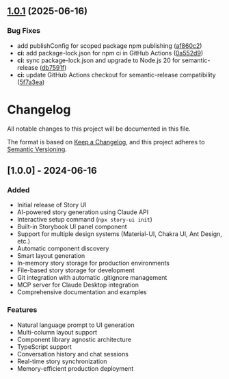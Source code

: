 ## [1.0.1](https://github.com/southleft/story-ui/compare/v1.0.0...v1.0.1) (2025-06-16)


### Bug Fixes

* add publishConfig for scoped package npm publishing ([af860c2](https://github.com/southleft/story-ui/commit/af860c20adf0bf1f00dfd54f6927cd1a2f1907ec))
* **ci:** add package-lock.json for npm ci in GitHub Actions ([0a552d9](https://github.com/southleft/story-ui/commit/0a552d91254a4b73a5cf0a4e2e95fbb81d430fec))
* **ci:** sync package-lock.json and upgrade to Node.js 20 for semantic-release ([db7591f](https://github.com/southleft/story-ui/commit/db7591fbfa84a174e0c8a3e4905028e9b7d7caba))
* **ci:** update GitHub Actions checkout for semantic-release compatibility ([5f7a3ea](https://github.com/southleft/story-ui/commit/5f7a3ea0829ce82b7f1184c731c6a682fde3596b))

# Changelog

All notable changes to this project will be documented in this file.

The format is based on [Keep a Changelog](https://keepachangelog.com/en/1.0.0/),
and this project adheres to [Semantic Versioning](https://semver.org/spec/v2.0.0.html).

## [1.0.0] - 2024-06-16

### Added
- Initial release of Story UI
- AI-powered story generation using Claude API
- Interactive setup command (`npx story-ui init`)
- Built-in Storybook UI panel component
- Support for multiple design systems (Material-UI, Chakra UI, Ant Design, etc.)
- Automatic component discovery
- Smart layout generation
- In-memory story storage for production environments
- File-based story storage for development
- Git integration with automatic .gitignore management
- MCP server for Claude Desktop integration
- Comprehensive documentation and examples

### Features
- Natural language prompt to UI generation
- Multi-column layout support
- Component library agnostic architecture
- TypeScript support
- Conversation history and chat sessions
- Real-time story synchronization
- Memory-efficient production deployment
